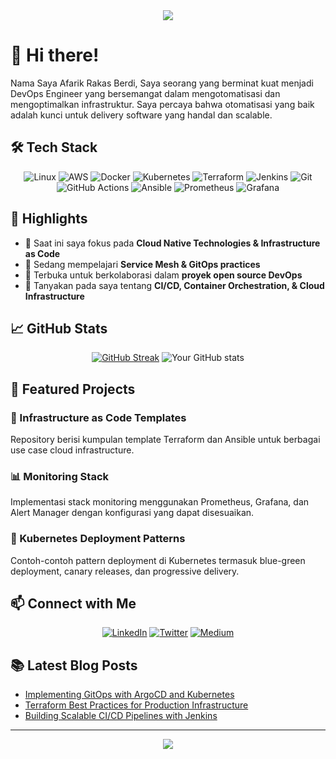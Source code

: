 <div align="center">
  <img src="https://capsule-render.vercel.app/api?type=waving&color=gradient&height=200&section=header&text=DevOps%20Engineer&fontSize=90&animation=fadeIn" />
</div>

# 👋 Hi there! 

Nama Saya Afarik Rakas Berdi, Saya seorang yang berminat kuat menjadi DevOps Engineer yang bersemangat dalam mengotomatisasi dan mengoptimalkan infrastruktur. Saya percaya bahwa otomatisasi yang baik adalah kunci untuk delivery software yang handal dan scalable.

## 🛠️ Tech Stack

<div align="center">

![Linux](https://img.shields.io/badge/Linux-FCC624?style=for-the-badge&logo=linux&logoColor=black)
![AWS](https://img.shields.io/badge/AWS-%23FF9900.svg?style=for-the-badge&logo=amazon-aws&logoColor=white)
![Docker](https://img.shields.io/badge/docker-%230db7ed.svg?style=for-the-badge&logo=docker&logoColor=white)
![Kubernetes](https://img.shields.io/badge/kubernetes-%23326ce5.svg?style=for-the-badge&logo=kubernetes&logoColor=white)
![Terraform](https://img.shields.io/badge/terraform-%235835CC.svg?style=for-the-badge&logo=terraform&logoColor=white)
![Jenkins](https://img.shields.io/badge/jenkins-%232C5263.svg?style=for-the-badge&logo=jenkins&logoColor=white)
![Git](https://img.shields.io/badge/git-%23F05033.svg?style=for-the-badge&logo=git&logoColor=white)
![GitHub Actions](https://img.shields.io/badge/github%20actions-%232671E5.svg?style=for-the-badge&logo=githubactions&logoColor=white)
![Ansible](https://img.shields.io/badge/ansible-%231A1918.svg?style=for-the-badge&logo=ansible&logoColor=white)
![Prometheus](https://img.shields.io/badge/Prometheus-E6522C?style=for-the-badge&logo=Prometheus&logoColor=white)
![Grafana](https://img.shields.io/badge/grafana-%23F46800.svg?style=for-the-badge&logo=grafana&logoColor=white)

</div>

## 🚀 Highlights

- 🔭 Saat ini saya fokus pada **Cloud Native Technologies & Infrastructure as Code**
- 🌱 Sedang mempelajari **Service Mesh & GitOps practices**
- 👯 Terbuka untuk berkolaborasi dalam **proyek open source DevOps**
- 💬 Tanyakan pada saya tentang **CI/CD, Container Orchestration, & Cloud Infrastructure**

## 📈 GitHub Stats

<div align="center">
  
[![GitHub Streak](https://streak-stats.demolab.com?user=Afarkaztar&theme=dark&mode=weekly)](https://git.io/streak-stats)
![Your GitHub stats](https://github-readme-stats.vercel.app/api?username=Afarkaztar&show_icons=true&theme=radical)

</div>

## 🌟 Featured Projects

### 🔧 Infrastructure as Code Templates
Repository berisi kumpulan template Terraform dan Ansible untuk berbagai use case cloud infrastructure.

### 📊 Monitoring Stack
Implementasi stack monitoring menggunakan Prometheus, Grafana, dan Alert Manager dengan konfigurasi yang dapat disesuaikan.

### 🚢 Kubernetes Deployment Patterns
Contoh-contoh pattern deployment di Kubernetes termasuk blue-green deployment, canary releases, dan progressive delivery.

## 📫 Connect with Me

<div align="center">

[![LinkedIn](https://img.shields.io/badge/linkedin-%230077B5.svg?style=for-the-badge&logo=linkedin&logoColor=white)](https://linkedin.com/in/yourusername)
[![Twitter](https://img.shields.io/badge/Twitter-%231DA1F2.svg?style=for-the-badge&logo=Twitter&logoColor=white)](https://twitter.com/yourusername)
[![Medium](https://img.shields.io/badge/Medium-12100E?style=for-the-badge&logo=medium&logoColor=white)](https://medium.com/@yourusername)

</div>

## 📚 Latest Blog Posts
<!-- BLOG-POST-LIST:START -->
- [Implementing GitOps with ArgoCD and Kubernetes]()
- [Terraform Best Practices for Production Infrastructure]()
- [Building Scalable CI/CD Pipelines with Jenkins]()
<!-- BLOG-POST-LIST:END -->

---
<div align="center">
  <img src="https://capsule-render.vercel.app/api?type=waving&color=gradient&height=100&section=footer" />
</div>
